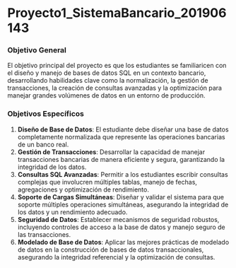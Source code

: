 # Proyecto1_SistemaBancario_201906143
### Objetivo General

El objetivo principal del proyecto es que los estudiantes se familiaricen con el diseño y manejo de bases de datos SQL en un contexto bancario, desarrollando habilidades clave como la normalización, la gestión de transacciones, la creación de consultas avanzadas y la optimización para manejar grandes volúmenes de datos en un entorno de producción.

### Objetivos Específicos

1. **Diseño de Base de Datos**: El estudiante debe diseñar una base de datos completamente normalizada que represente las operaciones bancarias de un banco real.
2. **Gestión de Transacciones**: Desarrollar la capacidad de manejar transacciones bancarias de manera eficiente y segura, garantizando la integridad de los datos.
3. **Consultas SQL Avanzadas**: Permitir a los estudiantes escribir consultas complejas que involucren múltiples tablas, manejo de fechas, agregaciones y optimización de rendimiento.
4. **Soporte de Cargas Simultáneas**: Diseñar y validar el sistema para que soporte múltiples operaciones simultáneas, asegurando la integridad de los datos y un rendimiento adecuado.
5. **Seguridad de Datos**: Establecer mecanismos de seguridad robustos, incluyendo controles de acceso a la base de datos y manejo seguro de las transacciones.
6. **Modelado de Base de Datos**: Aplicar las mejores prácticas de modelado de datos en la construcción de bases de datos transaccionales, asegurando la integridad referencial y la optimización de consultas.
